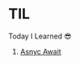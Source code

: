 # TIL
Today I Learned :sunglasses:

1. [Asnyc Await](https://github.com/ksyeon/TIL/blob/master/async%20await.md)
